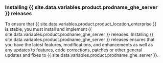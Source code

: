### Installing {{ site.data.variables.product.prodname_ghe_server }} releases

To ensure that {{ site.data.variables.product.product_location_enterprise }} is stable, you must install and implement {{ site.data.variables.product.prodname_ghe_server }} releases. Installing {{ site.data.variables.product.prodname_ghe_server }} releases ensures that you have the latest features, modifications, and enhancements as well as any updates to features, code corrections, patches or other general updates and fixes to {{ site.data.variables.product.prodname_ghe_server }}.
